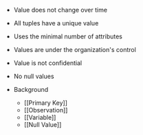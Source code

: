 - Value does not change over time
- All tuples have a unique value
- Uses the minimal number of attributes
- Values are under the organization's control
- Value is not confidential
- No null values

- Background
	- [[Primary Key]]
	- [[Observation]]
	- [[Variable]]
	- [[Null Value]]
